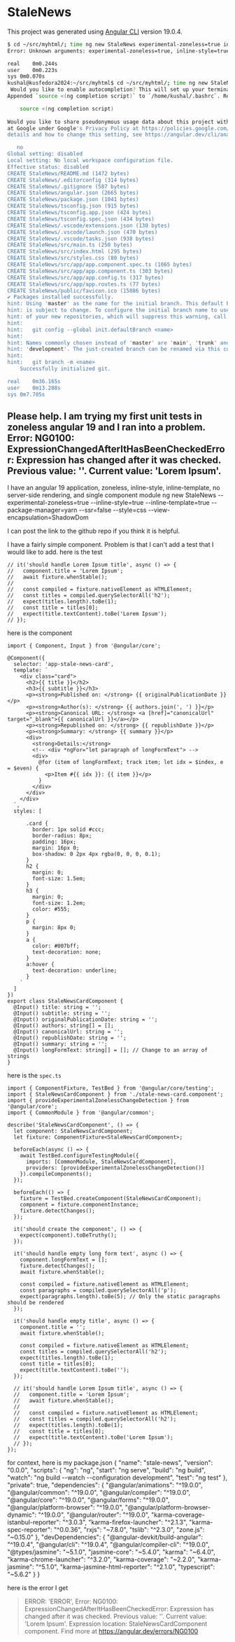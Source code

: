 # StaleNews

This project was generated using [Angular CLI](https://github.com/angular/angular-cli) version 19.0.4.

```bash
$ cd ~/src/myhtml/; time ng new StaleNews experimental-zoneless=true inline-style=true inline-template=true package-manager=yarn ssr=false style=css view-encapsulation=ShadowDom
Error: Unknown arguments: experimental-zoneless=true, inline-style=true, inline-template=true, package-manager=yarn, ssr=false, style=css, view-encapsulation=ShadowDom

real	0m0.244s
user	0m0.223s
sys	0m0.070s
kushal@kusfedora2024:~/src/myhtml$ cd ~/src/myhtml/; time ng new StaleNews --experimental-zoneless=true --inline-style=true --inline-template=true --package-manager=yarn --ssr=false --style=css --view-encapsulation=ShadowDom
 Would you like to enable autocompletion? This will set up your terminal so pressing TAB while typing Angular CLI commands will show possible options and autocomplete arguments. (Enabling autocompletion will modify configuration files in your home directory.) yes
Appended `source <(ng completion script)` to `/home/kushal/.bashrc`. Restart your terminal or run the following to autocomplete `ng` commands:

    source <(ng completion script)
 
Would you like to share pseudonymous usage data about this project with the Angular Team
at Google under Google's Privacy Policy at https://policies.google.com/privacy. For more
details and how to change this setting, see https://angular.dev/cli/analytics.

   no
Global setting: disabled
Local setting: No local workspace configuration file.
Effective status: disabled
CREATE StaleNews/README.md (1472 bytes)
CREATE StaleNews/.editorconfig (314 bytes)
CREATE StaleNews/.gitignore (587 bytes)
CREATE StaleNews/angular.json (2665 bytes)
CREATE StaleNews/package.json (1041 bytes)
CREATE StaleNews/tsconfig.json (915 bytes)
CREATE StaleNews/tsconfig.app.json (424 bytes)
CREATE StaleNews/tsconfig.spec.json (434 bytes)
CREATE StaleNews/.vscode/extensions.json (130 bytes)
CREATE StaleNews/.vscode/launch.json (470 bytes)
CREATE StaleNews/.vscode/tasks.json (938 bytes)
CREATE StaleNews/src/main.ts (250 bytes)
CREATE StaleNews/src/index.html (295 bytes)
CREATE StaleNews/src/styles.css (80 bytes)
CREATE StaleNews/src/app/app.component.spec.ts (1065 bytes)
CREATE StaleNews/src/app/app.component.ts (303 bytes)
CREATE StaleNews/src/app/app.config.ts (317 bytes)
CREATE StaleNews/src/app/app.routes.ts (77 bytes)
CREATE StaleNews/public/favicon.ico (15086 bytes)
✔ Packages installed successfully.
hint: Using 'master' as the name for the initial branch. This default branch name
hint: is subject to change. To configure the initial branch name to use in all
hint: of your new repositories, which will suppress this warning, call:
hint:
hint: 	git config --global init.defaultBranch <name>
hint:
hint: Names commonly chosen instead of 'master' are 'main', 'trunk' and
hint: 'development'. The just-created branch can be renamed via this command:
hint:
hint: 	git branch -m <name>
    Successfully initialized git.

real	0m36.165s
user	0m13.288s
sys	0m7.705s
```







































## Please help. I am trying my first unit tests in zoneless angular 19 and I ran into a problem.  Error: NG0100: ExpressionChangedAfterItHasBeenCheckedError: Expression has changed after it was checked. Previous value: ''. Current value: 'Lorem Ipsum'.

I have an angular 19 application, zoneless, inline-style, inline-template, no server-side rendering, and single component module
ng new StaleNews --experimental-zoneless=true --inline-style=true --inline-template=true --package-manager=yarn --ssr=false --style=css --view-encapsulation=ShadowDom

I can post the link to the github repo if you think it is helpful.

I have a fairly simple component. Problem is that I can't add a test that I would like to add. here is the test

    // it('should handle Lorem Ipsum title', async () => {
    //   component.title = 'Lorem Ipsum';
    //   await fixture.whenStable();
    //
    //   const compiled = fixture.nativeElement as HTMLElement;
    //   const titles = compiled.querySelectorAll('h2');
    //   expect(titles.length).toBe(1);
    //   const title = titles[0];
    //   expect(title.textContent).toBe('Lorem Ipsum');
    // });

here is the component
  
    import { Component, Input } from '@angular/core';
    
    @Component({
      selector: 'app-stale-news-card',
      template: `
        <div class="card">
          <h2>{{ title }}</h2>
          <h3>{{ subtitle }}</h3>
          <p><strong>Published on: </strong> {{ originalPublicationDate }}</p>
          <p><strong>Author(s): </strong> {{ authors.join(', ') }}</p>
          <p><strong>Canonical URL: </strong> <a [href]="canonicalUrl" target="_blank">{{ canonicalUrl }}</a></p>
          <p><strong>Republished on: </strong> {{ republishDate }}</p>
          <p><strong>Summary: </strong> {{ summary }}</p>
          <div>
            <strong>Details:</strong>
            <!-- <div *ngFor="let paragraph of longFormText"> -->
            <div>
              @for (item of longFormText; track item; let idx = $index, e = $even) {
                <p>Item #{{ idx }}: {{ item }}</p>
              }
            </div>
          </div>
        </div>
      `,
      styles: [
        `
          .card {
            border: 1px solid #ccc;
            border-radius: 8px;
            padding: 16px;
            margin: 16px 0;
            box-shadow: 0 2px 4px rgba(0, 0, 0, 0.1);
          }
          h2 {
            margin: 0;
            font-size: 1.5em;
          }
          h3 {
            margin: 0;
            font-size: 1.2em;
            color: #555;
          }
          p {
            margin: 8px 0;
          }
          a {
            color: #007bff;
            text-decoration: none;
          }
          a:hover {
            text-decoration: underline;
          }
        `
      ]
    })
    export class StaleNewsCardComponent {
      @Input() title: string = '';
      @Input() subtitle: string = '';
      @Input() originalPublicationDate: string = '';
      @Input() authors: string[] = [];
      @Input() canonicalUrl: string = '';
      @Input() republishDate: string = '';
      @Input() summary: string = '';
      @Input() longFormText: string[] = []; // Change to an array of strings
    }
  
here is the `spec.ts`

    import { ComponentFixture, TestBed } from '@angular/core/testing';
    import { StaleNewsCardComponent } from './stale-news-card.component';
    import { provideExperimentalZonelessChangeDetection } from '@angular/core';
    import { CommonModule } from '@angular/common';
    
    describe('StaleNewsCardComponent', () => {
      let component: StaleNewsCardComponent;
      let fixture: ComponentFixture<StaleNewsCardComponent>;
    
      beforeEach(async () => {
        await TestBed.configureTestingModule({
          imports: [CommonModule, StaleNewsCardComponent],
          providers: [provideExperimentalZonelessChangeDetection()]
        }).compileComponents();
      });
    
      beforeEach(() => {
        fixture = TestBed.createComponent(StaleNewsCardComponent);
        component = fixture.componentInstance;
        fixture.detectChanges();
      });
    
      it('should create the component', () => {
        expect(component).toBeTruthy();
      });
    
      it('should handle empty long form text', async () => {
        component.longFormText = [];
        fixture.detectChanges();
        await fixture.whenStable();
    
        const compiled = fixture.nativeElement as HTMLElement;
        const paragraphs = compiled.querySelectorAll('p');
        expect(paragraphs.length).toBe(5); // Only the static paragraphs should be rendered
      });
    
      it('should handle empty title', async () => {
        component.title = '';
        await fixture.whenStable();
    
        const compiled = fixture.nativeElement as HTMLElement;
        const titles = compiled.querySelectorAll('h2');
        expect(titles.length).toBe(1);
        const title = titles[0];
        expect(title.textContent).toBe('');
      });
    
      // it('should handle Lorem Ipsum title', async () => {
      //   component.title = 'Lorem Ipsum';
      //   await fixture.whenStable();
      //
      //   const compiled = fixture.nativeElement as HTMLElement;
      //   const titles = compiled.querySelectorAll('h2');
      //   expect(titles.length).toBe(1);
      //   const title = titles[0];
      //   expect(title.textContent).toBe('Lorem Ipsum');
      // });
    });

for context, here is my package.json
    {
      "name": "stale-news",
      "version": "0.0.0",
      "scripts": {
        "ng": "ng",
        "start": "ng serve",
        "build": "ng build",
        "watch": "ng build --watch --configuration development",
        "test": "ng test"
      },
      "private": true,
      "dependencies": {
        "@angular/animations": "^19.0.0",
        "@angular/common": "^19.0.0",
        "@angular/compiler": "^19.0.0",
        "@angular/core": "^19.0.0",
        "@angular/forms": "^19.0.0",
        "@angular/platform-browser": "^19.0.0",
        "@angular/platform-browser-dynamic": "^19.0.0",
        "@angular/router": "^19.0.0",
        "karma-coverage-istanbul-reporter": "^3.0.3",
        "karma-firefox-launcher": "^2.1.3",
        "karma-spec-reporter": "^0.0.36",
        "rxjs": "~7.8.0",
        "tslib": "^2.3.0",
        "zone.js": "~0.15.0"
      },
      "devDependencies": {
        "@angular-devkit/build-angular": "^19.0.4",
        "@angular/cli": "^19.0.4",
        "@angular/compiler-cli": "^19.0.0",
        "@types/jasmine": "~5.1.0",
        "jasmine-core": "~5.4.0",
        "karma": "~6.4.0",
        "karma-chrome-launcher": "^3.2.0",
        "karma-coverage": "~2.2.0",
        "karma-jasmine": "^5.1.0",
        "karma-jasmine-html-reporter": "^2.1.0",
        "typescript": "~5.6.2"
      }
    }

here is the error I get

> ERROR: 'ERROR', Error: NG0100: ExpressionChangedAfterItHasBeenCheckedError: Expression has changed after it was checked. Previous value: ''. Current value: 'Lorem Ipsum'. Expression location: StaleNewsCardComponent component. Find more at https://angular.dev/errors/NG0100
